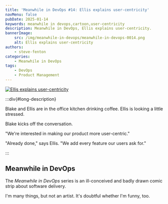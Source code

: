 ```yaml
---
title: 'Meanwhile in DevOps #14: Ellis explains user-centricity'
navMenu: false
pubDate: 2025-01-14
keywords: meanwhile in devops,cartoon,user-centricity
description: Meanwhile in DevOps, Ellis explains user-centricity.
bannerImage:
    src: /img/meanwhile-in-devops/meanwhile-in-devops-0014.png
    alt: Ellis explains user-centricity
authors:
    - steve-fenton
categories:
    - Meanwhile in DevOps
tags:
    - DevOps
    - Product Management
---
```


<a href="#long-description">
<img src="/img/meanwhile-in-devops/meanwhile-in-devops-0014.png" alt="Ellis explains user-centricity" />
</a>

:::div{#long-description}

Blake and Ellis are in the office kitchen drinking coffee. Ellis is looking a little stressed.

Blake kicks off the conversation.

"We're interested in making our product more user-centric."

"Already done," says Ellis. "We add every feature our users ask for."

:::

## Meanwhile in DevOps

The *Meanwhile in DevOps* series is an ill-conceived and badly drawn comic strip about software delivery.

I'm many things, but not an artist. It's doubtful whether I'm funny, too.
